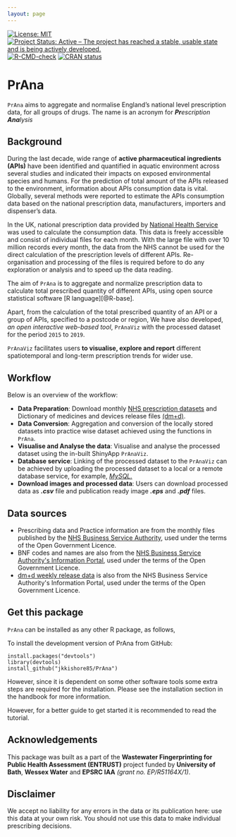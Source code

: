 ```yaml
---
layout: page
---
```


<!-- badges: start -->
  [![License: MIT](https://img.shields.io/badge/License-MIT-green.svg)](https://opensource.org/licenses/MIT)
  [![Project Status: Active – The project has reached a stable, usable state and is being actively developed.](https://www.repostatus.org/badges/latest/active.svg)](https://www.repostatus.org/#active)
  [![R-CMD-check](https://github.com/jkkishore85/PrAna/workflows/R-CMD-check/badge.svg)](https://github.com/jkkishore85/PrAna/actions)
[![CRAN status](https://www.r-pkg.org/badges/version/PrAna)](https://CRAN.R-project.org/package=PrAna)
<!-- badges: end -->
  
# PrAna

`PrAna` aims to aggregate and normalise England’s national level prescription data, for all groups of drugs. The name is an acronym for _**Pr**escription **Ana**lysis_

## Background

During the last decade, wide range of **active pharmaceutical ingredients (APIs)** have been identified and quantified in aquatic environment across several studies and indicated their impacts on exposed environmental species and humans. For the prediction of total amount of the APIs released to the environment, information about APIs consumption data is vital. Globally, several methods were reported to estimate the APIs consumption data based on the national prescription data, manufacturers, importers and dispenser’s data.

In the UK, national prescription data provided by [National Health Service][NHS digital] was used to calculate the consumption data. This data is freely accessible and consist of individual files for each month. With the large file with over 10 million records every month, the data from the NHS cannot be used for the direct calculation of the prescription levels of different APIs. Re-organisation and processing of the files is required before to do any exploration or analysis and to speed up the data reading. 

The aim of `PrAna` is to aggregate and normalize prescription data to calculate total prescribed quantity of different APIs, using open source statistical software [R language][@R-base]. 

Apart, from the calculation of the total prescribed quantity of an API or a group of APIs, specified to a postcode or region, We have also developed, _an open interactive web-based tool_, `PrAnaViz` with the processed dataset for the period `2015` to `2019`.

`PrAnaViz` facilitates users **to visualise, explore and report** different spatiotemporal and long-term prescription trends for wider use. 


## Workflow

Below is an overview of the workflow:

- **Data Preparation**: Download monthly [NHS prescription datasets][NHSBSA] and Dictionary of medicines and devices release files [(dm+d)][dm+d].
- **Data Conversion**: Aggregation and conversion of the locally stored datasets into practice wise dataset achieved using the functions in `PrAna`.
- **Visualise and Analyse the data**: Visualise and analyse the processed dataset using the in-built ShinyApp `PrAnaViz`.
- **Database service**: Linking of the processed dataset to the `PrAnaViz` can be achieved by uploading the processed dataset to a local or a remote database service, for example, [_MySQL._][MySQL]
- **Download images and processed data**: Users can download processed data as **_.csv_** file and publication ready image **_.eps_** and **_.pdf_** files.

## Data sources

- Prescribing data and Practice information are from the monthly files published by the [NHS Business Service Authority][NHSBSA], used under the terms of the Open Government Licence.
- BNF codes and names are also from the [NHS Business Service Authority's Information Portal][NHSBSA], used under the terms of the Open Government Licence.
- [dm+d weekly release data][dm+d] is also from the NHS Business Service Authority's Information Portal, used under the terms of the Open Government Licence.


## Get this package

`PrAna` can be installed as any other R package, as follows,

To install the development version of PrAna from GitHub:
```
install.packages("devtools")
library(devtools)
install_github("jkkishore85/PrAna")
```
However, since it is dependent on some other software tools some extra steps are required for the installation. Please see the installation section in the handbook <!--[handbook-inst] -->for more information.

However, for a better guide to get started it is recommended to read the tutorial. <!--]  [tutorial].-->

<!--
## Shiny App Docker
A R Shiny application that allows you to generate and visualise prescription data genereated using PrAna.

### Run App locally in Docker container
To run the app in an isolated environment install docker here. Then navigate to project root directory and build the container image by executing the following in you CLI:

```
docker build -t my-shinyapp-image . 
```
This might take a couple of minutes. After the image is build start the container by running:

```
docker run -d --name my-shiny-app -p 3838:3838 my-shinyapp-image
```

Open a browser and enter localhost:3838 to access the app.

### Stop the App
To stop the container enter:
```
docker stop my-shiny-app
```
If you want to delete the container execute:
```
docker rm my-shiny-app -f
```
--> 
## Acknowledgements

This package was built as a part of the **Wastewater Fingerprinting for Public Health Assessment (ENTRUST)** project funded by **University of Bath**, **Wessex Water** and **EPSRC IAA** _(grant no. EP/R51164X/1)_. 

## Disclaimer
We accept no liability for any errors in the data or its publication here: use this data at your own risk. You should not use this data to make individual prescribing decisions.

[R]: https://www.r-project.org/
<!--[tutorial]: https://kishorejagadeesan.com/PrAna/handbook_bd/pranaviz.html -->
[NHS digital]: https://digital.nhs.uk/organisation-data-service/data-downloads/gp-data
<!--[handbook-inst]: https://kishorejagadeesan.com/PrAna/handbook_bd/install.html -->
[NHSBSA]: https://applications.nhsbsa.nhs.uk/infosystems/welcome
[dm+d]: https://isd.digital.nhs.uk/trud3/user/guest/group/0/pack/6
[dm+d2]: https://isd.digital.nhs.uk/trud3/user/guest/group/0/pack/6/subpack/239/releases
[MySQL]: https://www.mysql.com/
